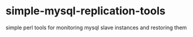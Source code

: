 simple-mysql-replication-tools
==============================

simple perl tools for monitoring mysql slave instances and restoring them